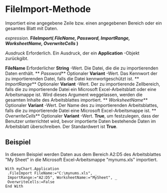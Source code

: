 
# FileImport-Methode

Importiert eine angegebene Zeile bzw. einen angegebenen Bereich oder ein gesamtes Blatt mit Daten.

 _expression_. **FileImport( _FileName, Password, ImportRange, WorksheetName, OverwriteCells_ )**

 _Ausdruck_ Erforderlich. Ein Ausdruck, der ein **Application** -Objekt zurückgibt.

 **FileName** Erforderlicher **String** -Wert. Die Datei, die die zu importierenden Daten enthält.
 ** _Password_** Optionaler **Variant** -Wert. Das Kennwort der zu importierenden Datei, falls die Datei kennwortgeschützt ist.
 ** _ImportRange_** Optionaler **Variant** -Wert. Der zu importierende Zellbereich, falls die zu importierende Datei ein Microsoft Excel-Arbeitsblatt oder eine Arbeitsmappe ist. Wird dieses Argument weggelassen, werden die gesamten Inhalte des Arbeitsblattes importiert.
 ** _WorksheetName_** Optionaler **Variant** -Wert. Der Name des zu importierenden Arbeitsblattes, falls die zu importierende Datei eine Microsoft Excel-Arbeitsmappe ist.
 ** _OverwriteCells_** Optionaler **Variant** -Wert. **True**, um festzulegen, dass der Benutzer unterrichtet wird, bevor importierte Daten bestehende Daten im Arbeitsblatt überschreiben. Der Standardwert ist **True**.

## Beispiel

In diesem Beispiel werden Daten aus dem Bereich A2:D5 des Arbeitsblattes "My Sheet" in die Microsoft Excel-Arbeitsmappe "mynums.xls" importiert.


```
With myChart.Application 
 .FileImport FileName:="C:\mynums.xls", _ 
 ImportRange:="A2:D5", WorksheetName:="MySheet", _ 
 OverwriteCells:=False 
End With
```

